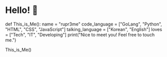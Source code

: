 # Hello! 👋

def This_is_Me():
  name = "rupr3me"
  code_language = ["GoLang", "Python", "HTML", "CSS", "JavaScript"]
  talking_language = ["Korean", "English"]
  loves = ["Tech", "IT", "Developing"]
  print("Nice to meet you! Feel free to touch me.")
  
 This_is_Me()
 
